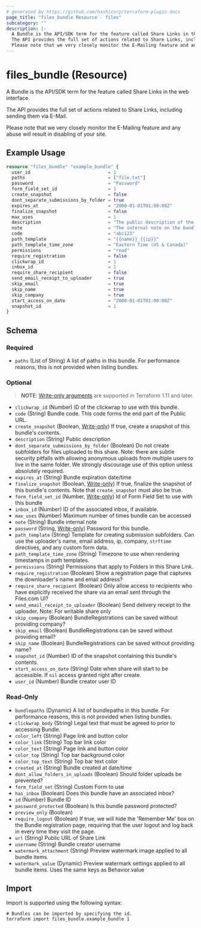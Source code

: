 ```yaml
---
# generated by https://github.com/hashicorp/terraform-plugin-docs
page_title: "files_bundle Resource - files"
subcategory: ""
description: |-
  A Bundle is the API/SDK term for the feature called Share Links in the web interface.
  The API provides the full set of actions related to Share Links, including sending them via E-Mail.
  Please note that we very closely monitor the E-Mailing feature and any abuse will result in disabling of your site.
---
```


# files_bundle (Resource)

A Bundle is the API/SDK term for the feature called Share Links in the web interface.

The API provides the full set of actions related to Share Links, including sending them via E-Mail.



Please note that we very closely monitor the E-Mailing feature and any abuse will result in disabling of your site.

## Example Usage

```terraform
resource "files_bundle" "example_bundle" {
  user_id                             = 1
  paths                               = ["file.txt"]
  password                            = "Password"
  form_field_set_id                   = 1
  create_snapshot                     = false
  dont_separate_submissions_by_folder = true
  expires_at                          = "2000-01-01T01:00:00Z"
  finalize_snapshot                   = false
  max_uses                            = 1
  description                         = "The public description of the bundle."
  note                                = "The internal note on the bundle."
  code                                = "abc123"
  path_template                       = "{{name}}_{{ip}}"
  path_template_time_zone             = "Eastern Time (US & Canada)"
  permissions                         = "read"
  require_registration                = false
  clickwrap_id                        = 1
  inbox_id                            = 1
  require_share_recipient             = false
  send_email_receipt_to_uploader      = true
  skip_email                          = true
  skip_name                           = true
  skip_company                        = true
  start_access_on_date                = "2000-01-01T01:00:00Z"
  snapshot_id                         = 1
}
```

<!-- schema generated by tfplugindocs -->
## Schema

### Required

- `paths` (List of String) A list of paths in this bundle.  For performance reasons, this is not provided when listing bundles.

### Optional

> **NOTE**: [Write-only arguments](https://developer.hashicorp.com/terraform/language/resources/ephemeral#write-only-arguments) are supported in Terraform 1.11 and later.

- `clickwrap_id` (Number) ID of the clickwrap to use with this bundle.
- `code` (String) Bundle code.  This code forms the end part of the Public URL.
- `create_snapshot` (Boolean, [Write-only](https://developer.hashicorp.com/terraform/language/resources/ephemeral#write-only-arguments)) If true, create a snapshot of this bundle's contents.
- `description` (String) Public description
- `dont_separate_submissions_by_folder` (Boolean) Do not create subfolders for files uploaded to this share. Note: there are subtle security pitfalls with allowing anonymous uploads from multiple users to live in the same folder. We strongly discourage use of this option unless absolutely required.
- `expires_at` (String) Bundle expiration date/time
- `finalize_snapshot` (Boolean, [Write-only](https://developer.hashicorp.com/terraform/language/resources/ephemeral#write-only-arguments)) If true, finalize the snapshot of this bundle's contents. Note that `create_snapshot` must also be true.
- `form_field_set_id` (Number, [Write-only](https://developer.hashicorp.com/terraform/language/resources/ephemeral#write-only-arguments)) Id of Form Field Set to use with this bundle
- `inbox_id` (Number) ID of the associated inbox, if available.
- `max_uses` (Number) Maximum number of times bundle can be accessed
- `note` (String) Bundle internal note
- `password` (String, [Write-only](https://developer.hashicorp.com/terraform/language/resources/ephemeral#write-only-arguments)) Password for this bundle.
- `path_template` (String) Template for creating submission subfolders. Can use the uploader's name, email address, ip, company, `strftime` directives, and any custom form data.
- `path_template_time_zone` (String) Timezone to use when rendering timestamps in path templates.
- `permissions` (String) Permissions that apply to Folders in this Share Link.
- `require_registration` (Boolean) Show a registration page that captures the downloader's name and email address?
- `require_share_recipient` (Boolean) Only allow access to recipients who have explicitly received the share via an email sent through the Files.com UI?
- `send_email_receipt_to_uploader` (Boolean) Send delivery receipt to the uploader. Note: For writable share only
- `skip_company` (Boolean) BundleRegistrations can be saved without providing company?
- `skip_email` (Boolean) BundleRegistrations can be saved without providing email?
- `skip_name` (Boolean) BundleRegistrations can be saved without providing name?
- `snapshot_id` (Number) ID of the snapshot containing this bundle's contents.
- `start_access_on_date` (String) Date when share will start to be accessible. If `nil` access granted right after create.
- `user_id` (Number) Bundle creator user ID

### Read-Only

- `bundlepaths` (Dynamic) A list of bundlepaths in this bundle.  For performance reasons, this is not provided when listing bundles.
- `clickwrap_body` (String) Legal text that must be agreed to prior to accessing Bundle.
- `color_left` (String) Page link and button color
- `color_link` (String) Top bar link color
- `color_text` (String) Page link and button color
- `color_top` (String) Top bar background color
- `color_top_text` (String) Top bar text color
- `created_at` (String) Bundle created at date/time
- `dont_allow_folders_in_uploads` (Boolean) Should folder uploads be prevented?
- `form_field_set` (String) Custom Form to use
- `has_inbox` (Boolean) Does this bundle have an associated inbox?
- `id` (Number) Bundle ID
- `password_protected` (Boolean) Is this bundle password protected?
- `preview_only` (Boolean)
- `require_logout` (Boolean) If true, we will hide the 'Remember Me' box on the Bundle registration page, requiring that the user logout and log back in every time they visit the page.
- `url` (String) Public URL of Share Link
- `username` (String) Bundle creator username
- `watermark_attachment` (String) Preview watermark image applied to all bundle items.
- `watermark_value` (Dynamic) Preview watermark settings applied to all bundle items. Uses the same keys as Behavior.value

## Import

Import is supported using the following syntax:

```shell
# Bundles can be imported by specifying the id.
terraform import files_bundle.example_bundle 1
```
